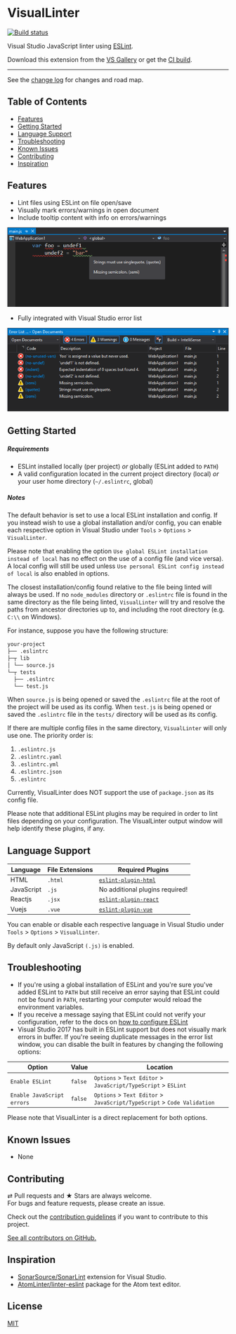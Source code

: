 ﻿# VisualLinter

[![Build status](https://ci.appveyor.com/api/projects/status/9ihx1afw1cc1e9b4?svg=true)](https://ci.appveyor.com/project/jwldnr/visuallinter)

Visual Studio JavaScript linter using [ESLint](https://github.com/eslint/eslint).

Download this extension from the [VS Gallery](https://marketplace.visualstudio.com/vsgallery/a71a5b0d-9f75-4cd2-b1f1-c4afb79a0638)
or get the [CI build](https://vsixgallery.com/extension/21d9f99b-ec42-4df4-8b16-2a62db5392a5/).

---------------------------------------

See the [change log](CHANGELOG.md) for changes and road map.

## Table of Contents

- [Features](#features)
- [Getting Started](#getting-started)
- [Language Support](#language-support)
- [Troubleshooting](#troubleshooting)
- [Known Issues](#known-issues)
- [Contributing](#contributing)
- [Inspiration](#inspiration)

## Features

- Lint files using ESLint on file open/save
- Visually mark errors/warnings in open document
- Include tooltip content with info on errors/warnings

![Markers](media/markers.png)

- Fully integrated with Visual Studio error list

![Error List](media/error-list.png)

## Getting Started

##### Requirements

- ESLint installed locally (per project) _or_ globally (ESLint added to `PATH`)
- A valid configuration located in the current project directory (local) _or_ your user home directory (`~/.eslintrc`, global)

##### Notes

The default behavior is set to use a local ESLint installation and config.
If you instead wish to use a global installation and/or config, you can enable each respective option in Visual Studio under `Tools` > `Options` > `VisualLinter`.

Please note that enabling the option `Use global ESLint installation instead of local` has no effect on the use of a config file (and vice versa).
A local config will still be used unless `Use personal ESLint config instead of local` is also enabled in options.

The closest installation/config found relative to the file being linted will always be used.
If no `node_modules` directory or `.eslintrc` file is found in the same directory as the file being linted, `VisualLinter` will try and resolve the paths from ancestor directories up to, and including the root directory (e.g. `C:\\` on Windows).

For instance, suppose you have the following structure:

```
your-project
├── .eslintrc
├─┬ lib
│ └── source.js
└─┬ tests
  ├── .eslintrc
  └── test.js
```

When `source.js` is being opened or saved the `.eslintrc` file at the root of the project will be used as its config.
When `test.js` is being opened or saved the `.eslintrc` file in the `tests/` directory will be used as its config.

If there are multiple config files in the same directory, `VisualLinter` will only use one. The priority order is:

1. `.eslintrc.js`
2. `.eslintrc.yaml`
3. `.eslintrc.yml`
4. `.eslintrc.json`
5. `.eslintrc`

Currently, VisualLinter does NOT support the use of `package.json` as its config file.

Please note that additional ESLint plugins may be required in order to lint files depending on your configuration.
The VisualLinter output window will help identify these plugins, if any.

## Language Support

| Language | File Extensions | Required Plugins |
| --- | --- | ---- |
| HTML | `.html` | [`eslint-plugin-html`](https://github.com/BenoitZugmeyer/eslint-plugin-html) |
| JavaScript | `.js` | No additional plugins required! |
| Reactjs |`.jsx` | [`eslint-plugin-react`](https://github.com/yannickcr/eslint-plugin-react) |
| Vuejs | `.vue` | [`eslint-plugin-vue`](https://github.com/vuejs/eslint-plugin-vue) |

You can enable or disable each respective language in Visual Studio under `Tools` > `Options` > `VisualLinter`.

By default only JavaScript `(.js)` is enabled.

## Troubleshooting

- If you're using a global installation of ESLint and you're sure you've added ESLint to `PATH` but still receive an error saying that ESLint could not be found in `PATH`, restarting your computer would reload the environment variables.
- If you receive a message saying that ESLint could not verify your configuration, refer to the docs on [how to configure ESLint](https://ESLint.org/docs/user-guide/configuring)
- Visual Studio 2017 has built in ESLint support but does not visually mark errors in buffer. If you're seeing duplicate messages in the error list window, you can disable the built in features by changing the following options:

| Option | Value | Location |
| --- | --- | ---- |
| `Enable ESLint` | `false` | `Options` > `Text Editor` > `JavaScript/TypeScript` > `ESLint` |
| `Enable JavaScript errors` | `false` | `Options` > `Text Editor` > `JavaScript/TypeScript` > `Code Validation` |

Please note that VisualLinter is a direct replacement for both options.

## Known Issues

- None

## Contributing

⇄ Pull requests and ★ Stars are always welcome.  
For bugs and feature requests, please create an issue.

Check out the [contribution guidelines](.github/CONTRIBUTING.md) if you want to contribute to this project.

[See all contributors on GitHub.](https://github.com/jwldnr/VisualLinter/graphs/contributors)

## Inspiration

- [SonarSource/SonarLint](https://github.com/SonarSource/sonarlint-visualstudio) extension for Visual Studio.
- [AtomLinter/linter-eslint](https://github.com/AtomLinter/linter-eslint/) package for the Atom text editor.

## License
[MIT](LICENSE)